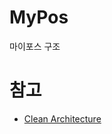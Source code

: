 # MyPos

마이포스 구조

# 참고

- [Clean Architecture](https://betterprogramming.pub/flutter-clean-architecture-test-driven-development-practical-guide-445f388e8604)
